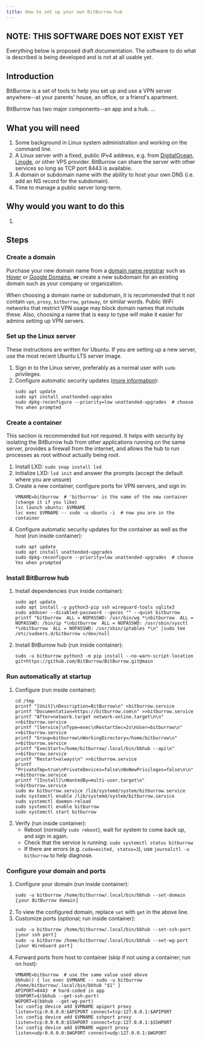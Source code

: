 ```yaml
---
title: How to set up your own BitBurrow hub
---
```


## NOTE: THIS SOFTWARE DOES NOT EXIST YET

Everything below is proposed draft documentation. The software to do what is described is being developed and is not at all usable yet.

## Introduction

BitBurrow is a set of tools to help you set up and use a VPN server anywhere--at your parents' house, an office, or a friend's apartment.

BitBurrow has two major components--an app and a hub. ...

## What you will need

1. Some background in Linux system administration and working on the command line.
1. A Linux server with a fixed, public IPv4 address, e.g. from [DigitalOcean](https://www.digitalocean.com/), [Linode](https://www.linode.com/), or other VPS provider. BitBurrow can share the server with other services so long as TCP port 8443 is available.
1. A domain or subdomain name with the ability to host your own DNS (i.e. add an NS record for the subdomain).
1. Time to manage a public server long-term.

## Why would you want to do this

1. 

## Steps

### Create a domain

Purchase your new domain name from a [domain name registrar](https://en.wikipedia.org/wiki/Domain_name_registrar) such as [Hover](https://www.hover.com/) or [Google Domains](https://domains.google/), **or** create a new subdomain for an existing domain such as your company or organization.

When choosing a domain name or subdomain, it is recommended that it *not* contain `vpn`, `proxy`, `bitburrow`, `gateway`, or similar words. Public WiFi networks that restrict VPN usage may block domain names that include these. Also, choosing a name that is easy to type will make it easier for admins setting up VPN servers.

### Set up the Linux server

These instructions are written for Ubuntu. If you are setting up a new server, use the most recent Ubuntu LTS server image.

1. Sign in to the Linux server, preferably as a normal user with `sudo` privileges.
1. Configure automatic security updates ([more information](https://help.ubuntu.com/community/AutomaticSecurityUpdates)):
    ```
    sudo apt update
    sudo apt install unattended-upgrades
    sudo dpkg-reconfigure --priority=low unattended-upgrades  # choose Yes when prompted
    ```

### Create a container

This section is recommended but not required. It helps with security by isolating the BitBurrow hub from other applications running on the same server, provides a firewall from the internet, and allows the hub to run processes as root without actually being root.

1. Install LXD: `sudo snap install lxd`
1. Initialize LXD: `lxd init` and answer the prompts (accept the default where you are unsure)
1. Create a new container, configure ports for VPN servers, and sign in:
    ```
    VMNAME=bitburrow  # 'bitburrow' is the name of the new container (change it if you like)
    lxc launch ubuntu: $VMNAME
    lxc exec $VMNAME -- sudo -u ubuntu -i  # now you are in the container
    ```
1. Configure automatic security updates for the container as well as the host (run inside container):
    ```
    sudo apt update
    sudo apt install unattended-upgrades
    sudo dpkg-reconfigure --priority=low unattended-upgrades  # choose Yes when prompted
    ```

### Install BitBurrow hub

1. Install dependencies (run inside container):
    ```
    sudo apt update
    sudo apt install -y python3-pip ssh wireguard-tools sqlite3
    sudo adduser --disabled-password --gecos "" --quiet bitburrow
    printf "bitburrow  ALL = NOPASSWD: /usr/bin/wg *\nbitburrow  ALL = NOPASSWD: /bin/ip *\nbitburrow  ALL = NOPASSWD: /usr/sbin/sysctl *\nbitburrow  ALL = NOPASSWD: /usr/sbin/iptables *\n" |sudo tee /etc/sudoers.d/bitburrow >/dev/null
    ```
1. Install BitBurrow hub (run inside container):
    ```
    sudo -u bitburrow python3 -m pip install --no-warn-script-location git+https://github.com/BitBurrow/BitBurrow.git@main
    ```
### Run automatically at startup

1. Configure (run inside container):
    ```
    cd /tmp
    printf "[Unit]\nDescription=BitBurrow\n" >bitburrow.service
    printf "Documentation=https://bitburrow.com\n" >>bitburrow.service
    printf "After=network.target network-online.target\n\n" >>bitburrow.service
    printf "[Service]\nType=exec\nRestartSec=2s\nUser=bitburrow\n" >>bitburrow.service
    printf "Group=bitburrow\nWorkingDirectory=/home/bitburrow\n" >>bitburrow.service
    printf "ExecStart=/home/bitburrow/.local/bin/bbhub --api\n" >>bitburrow.service
    printf "Restart=always\n" >>bitburrow.service
    printf "PrivateTmp=true\nPrivateDevices=false\nNoNewPrivileges=false\n\n" >>bitburrow.service
    printf "[Install]\nWantedBy=multi-user.target\n" >>bitburrow.service
    sudo mv bitburrow.service /lib/systemd/system/bitburrow.service
    sudo systemctl enable /lib/systemd/system/bitburrow.service
    sudo systemctl daemon-reload
    sudo systemctl enable bitburrow
    sudo systemctl start bitburrow
    ```
1. Verify (run inside container):
    * Reboot (normally `sudo reboot`), wait for system to come back up, and sign in again.
    * Check that the service is running: `sudo systemctl status bitburrow`
    * If there are errors (e.g. `code=exited, status=3`), use `journalctl -u bitburrow` to help diagnose.


### Configure your domain and ports

1. Configure your domain (run inside container):
    ```
    sudo -u bitburrow /home/bitburrow/.local/bin/bbhub --set-domain 〚your BitBurrow domain〛
    ```
1. To view the configured domain, replace `set` with `get` in the above line.
1. Customize ports (optional; run inside container):
    ```
    sudo -u bitburrow /home/bitburrow/.local/bin/bbhub --set-ssh-port 〚your ssh port〛
    sudo -u bitburrow /home/bitburrow/.local/bin/bbhub --set-wg-port 〚your WireGuard port〛
    ```
1. Forward ports from host to container (skip if not using a container; run on host):
    ```
    VMNAME=bitburrow  # use the same value used above
    bbhub() { lxc exec $VMNAME -- sudo -u bitburrow /home/bitburrow/.local/bin/bbhub "$1" }
    APIPORT=8443  # hard-coded in app
    SSHPORT=$(bbhub --get-ssh-port)
    WGPORT=$(bbhub --get-wg-port)
    lxc config device add $VMNAME apiport proxy listen=tcp:0.0.0.0:$APIPORT connect=tcp:127.0.0.1:$APIPORT
    lxc config device add $VMNAME sshport proxy listen=tcp:0.0.0.0:$SSHPORT connect=tcp:127.0.0.1:$SSHPORT
    lxc config device add $VMNAME wgport proxy listen=udp:0.0.0.0:$WGPORT connect=udp:127.0.0.1:$WGPORT
    ```
